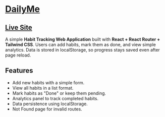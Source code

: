 # [DailyMe](https://dailymetracker.netlify.app/)

## [Live Site](https://dailymetracker.netlify.app/)

A simple **Habit Tracking Web Application** built with **React + React Router + Tailwind CSS**.
Users can add habits, mark them as done, and view simple analytics. Data is stored in localStorage, so progress stays saved even after page reload.

## Features

- Add new habits with a simple form.
- View all habits in a list format.
- Mark habits as "Done" or keep them pending.
- Analytics panel to track completed habits.
- Data persistence using localStorage.
- Not Found page for invalid routes.
